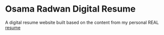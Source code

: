 # Osama Radwan Digital Resume

A digital resume website built based on the content from my personal REAL [resume](./assets/resume.pdf)
